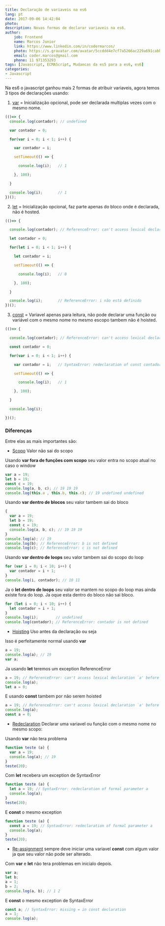 ```yaml
---
title: Declaração de variaveis na es6
lang: pt
date: 2017-09-06 14:42:04
photo:
description: Novas formas de declarar variaveis na es6.
author: 
    job: Frontend
    name: Marcos Junior 
    link: https://www.linkedin.com/in/codermarcos/ 
    photo: https://s.gravatar.com/avatar/5ccddd4e7cf7a5266ac229a691cabb5a?s=80 
    email: coder.marcos@gmail.com 
    phone: 11 971353293
tags: [Javascript, ECMAScript, Mudancas da es5 para a es6, es6]
categories: 
- Javascript
---
```


Na es6 o javascript ganhou mais 2 formas de atribuir variaveis, agora temos 3 tipos de declarações usando:
1. [var](http://www.ecma-international.org/ecma-262/6.0/#sec-variable-statement) = Inicialização opcional, pode ser declarada multiplas vezes com o mesmo nome.

```javascript
(()=> {
  console.log(contador); // undefined

  var contador = 0;

  for(var i = 0; i < 1; i++) {

    var contador = i;

    setTimeout(() => {

      console.log(i);   // 1

    }, 100);

  } 

  console.log(i);       // 1
})();
```

2. [let](http://www.ecma-international.org/ecma-262/6.0/#sec-let-and-const-declarations) = Inicialização opcional, faz parte apenas do bloco onde é declarada, não é hosted.

```javascript
(()=> {

  console.log(contador); // ReferenceError: can't access lexical declaration `contador' before initialization

  let contador = 0;

  for(let i = 0; i < 1; i++) {

    let contador = i;		

    setTimeout(() => {

      console.log(i);   // 0

    }, 100);

  } 

  console.log(i);       // ReferenceError: i não está definido
})();
```

3. [const](http://www.ecma-international.org/ecma-262/6.0/#sec-let-and-const-declarations) = Variavel apenas para leitura, não pode declarar uma função ou variável com o mesmo nome no mesmo escopo tambem não é hoisted.

```javascript
(()=> {

  console.log(contador); // ReferenceError: can't access lexical declaration `contador' 

  const contador = 0;

  for(var i = 0; i < 1; i++) {

    var contador = i;   // SyntaxError: redeclaration of const contador

    setTimeout(() => {

      console.log(i);   // 1

    }, 100);

  } 

  console.log(i);  

})();
```

### Diferenças 

Entre elas as mais importantes são:

- [Scopo](https://developer.mozilla.org/pt-BR/docs/Glossario/Escopo) Valor não sai do scopo

Usando **var fora de funções com scopo** seu valor entra no scopo atual no caso o window  

```javascript
var a = 19;
let b = 19;
const c = 19;
console.log(a, b, c); // 19 19 19
console.log(this.a , this.b, this.c); // 19 undefined undefined
```

Usando **var dentro de blocos** seu valor tambem sai do bloco

```javascript
{
  var a = 19;
  let b = 19;
  const c = 19;
  console.log(a, b, c); // 19 19 19
}
console.log(a); // 19
console.log(b); // ReferenceError: b is not defined
console.log(c); // ReferenceError: c is not defined
```

Usando **var dentro de loops** seu valor tambem sai do scopo do loop

```javascript
for (var i = 0; i < 10; i++) {
  var contador = i + 1;
}
console.log(i, contador); // 10 11
```

Ja o **let dentro de loops** seu valor se mantem no scopo do loop mas ainda existe fora do loop. Ja oque esta dentro do bloco não sai bloco.

```javascript
for (let i = 0; i < 10; i++) {
  let contador = i + 1;
}
console.log(i);        // undefined
console.log(contador); // ReferenceError: contador is not defined
```


- [Hoisting](https://developer.mozilla.org/pt-BR/docs/Glossario/Hoisting) Uso antes da declaração ou seja 

Isso é perfeitamente normal usando **var** 

```javascript
a = 19;
console.log(a); // 19
var a;
```

Ja usando **let** teremos um exception ReferenceError

```javascript
a = 19; // ReferenceError: can't access lexical declaration `a' before initialization
console.log(a); 
let a = 0;
```

E usando **const** tambem por não serem hoisted

```javascript
a = 19; // ReferenceError: can't access lexical declaration `a' before initialization
console.log(a); 
const a = 0; 
```

- [Redeclaration](https://developer.mozilla.org/pt-BR/docs/Web/JavaScript/Reference/Errors/Redeclared_parameter) Declarar uma variavel ou função com o mesmo nome no mesmo scopo:

Usando **var** não tera problema
```javascript
function teste (a) {
  var a = 19;
  console.log(a); // 19
}
teste(20);
```

Com **let** recebera um exception de SyntaxError
```javascript
function teste (a) {
  let a = 19; // SyntaxError: redeclaration of formal parameter a
  console.log(a); 
}
teste(20);
```

E **const** o mesmo exception
```javascript
function teste (a) {
  const a = 19; // SyntaxError: redeclaration of formal parameter a
  console.log(a); 
}
teste(20);
```

- [Re-assignment](https://developer.mozilla.org/en-US/docs/Web/JavaScript/Reference/Errors/Invalid_const_assignment) sempre deve iniciar uma variavel **const** com algum valor ja que seu valor não pode ser alterado.

Com **var** e **let** não tera problemas em inicialo depois.
```javascript
var a;
let b;
a = 1;
b = 2;
console.log(a, b); // 1 2
```

E **const** o mesmo exception de SyntaxError

```javascript
const a; // SyntaxError: missing = in const declaration
a = 1;
console.log(a);
```